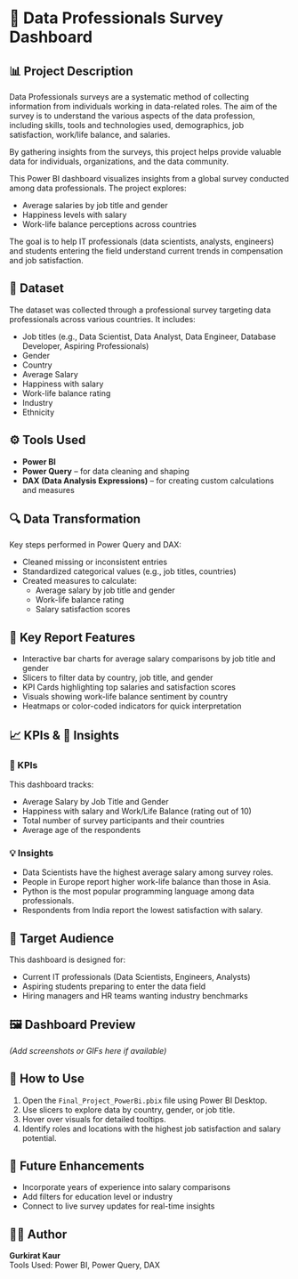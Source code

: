 
# 💼 Data Professionals Survey Dashboard

## 📊 Project Description

Data Professionals surveys are a systematic method of collecting information from individuals working in data-related roles. The aim of the survey is to understand the various aspects of the data profession, including skills, tools and technologies used, demographics, job satisfaction, work/life balance, and salaries.

By gathering insights from the surveys, this project helps provide valuable data for individuals, organizations, and the data community.

This Power BI dashboard visualizes insights from a global survey conducted among data professionals. The project explores:
- Average salaries by job title and gender
- Happiness levels with salary
- Work-life balance perceptions across countries

The goal is to help IT professionals (data scientists, analysts, engineers) and students entering the field understand current trends in compensation and job satisfaction.

## 📂 Dataset

The dataset was collected through a professional survey targeting data professionals across various countries. It includes:
- Job titles (e.g., Data Scientist, Data Analyst, Data Engineer, Database Developer, Aspiring Professionals)
- Gender
- Country
- Average Salary
- Happiness with salary
- Work-life balance rating
- Industry
- Ethnicity

## ⚙️ Tools Used

- **Power BI**
- **Power Query** – for data cleaning and shaping
- **DAX (Data Analysis Expressions)** – for creating custom calculations and measures

## 🔍 Data Transformation

Key steps performed in Power Query and DAX:
- Cleaned missing or inconsistent entries
- Standardized categorical values (e.g., job titles, countries)
- Created measures to calculate:
  - Average salary by job title and gender
  - Work-life balance rating
  - Salary satisfaction scores

## 📌 Key Report Features

- Interactive bar charts for average salary comparisons by job title and gender
- Slicers to filter data by country, job title, and gender
- KPI Cards highlighting top salaries and satisfaction scores
- Visuals showing work-life balance sentiment by country
- Heatmaps or color-coded indicators for quick interpretation

## 📈 KPIs & 🧠 Insights

### 🔢 KPIs
This dashboard tracks:
- Average Salary by Job Title and Gender
- Happiness with salary and Work/Life Balance (rating out of 10)
- Total number of survey participants and their countries
- Average age of the respondents

### 💡 Insights
- Data Scientists have the highest average salary among survey roles.
- People in Europe report higher work-life balance than those in Asia.
- Python is the most popular programming language among data professionals.
- Respondents from India report the lowest satisfaction with salary.

## 👤 Target Audience

This dashboard is designed for:
- Current IT professionals (Data Scientists, Engineers, Analysts)
- Aspiring students preparing to enter the data field
- Hiring managers and HR teams wanting industry benchmarks

## 🖼️ Dashboard Preview

*(Add screenshots or GIFs here if available)*

## 🚀 How to Use

1. Open the `Final_Project_PowerBi.pbix` file using Power BI Desktop.
2. Use slicers to explore data by country, gender, or job title.
3. Hover over visuals for detailed tooltips.
4. Identify roles and locations with the highest job satisfaction and salary potential.

## 🔮 Future Enhancements

- Incorporate years of experience into salary comparisons
- Add filters for education level or industry
- Connect to live survey updates for real-time insights

## 👩‍💻 Author

**Gurkirat Kaur**  
Tools Used: Power BI, Power Query, DAX
